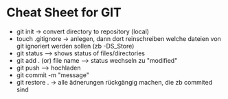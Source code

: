 # Cheat Sheet for GIT

- git init -> convert directory to repository (local)
- touch .gitignore -> anlegen, dann dort reinschreiben welche dateien von git ignoriert werden sollen (zb -DS_Store)
- git status --> shows status of files/directories
- git add . (or) file name --> status wechseln zu "modified"
- git push --> hochladen
- git commit -m "message"
- git restore . -> alle ädnerungen rückgängig machen, die zb commited sind
